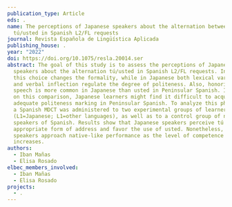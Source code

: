 ```yaml
---
publication_type: Article
eds: .
name: The perceptions of Japanese speakers about the alternation between
  tú/usted in Spanish L2/FL requests
journal: Revista Española de Lingüística Aplicada
publishing_house: .
year: "2022"
doi: https://doi.org/10.1075/resla.20014.ser
abstract: The goal of this study is to assess the perceptions of Japanese
  speakers about the alternation tú/usted in Spanish L2/FL requests. In Spanish,
  this choice changes the formality, while in Japanese both lexical variations
  and verbal inflection regulate the degree of politeness. Also, honorific
  speech is more common in Japanese than usted in Peninsular Spanish. If based
  on this comparison, Japanese learners might find it difficult to acquire
  adequate politeness marking in Peninsular Spanish. To analyze this phenomenon,
  a Spanish MDCT was administered to two experimental groups of learners
  (L1=Japanese; L1=other languages), as well as to a control group of native
  speakers of Spanish. Results show that Japanese speakers perceive tú as a less
  appropriate form of address and favor the use of usted. Nonetheless, Japanese
  speakers approach native-like performance as the level of competence
  increases.
authors:
  - Iban Mañas
  - Elisa Rosado
elbec_members_involved:
  - Iban Mañas
  - Elisa Rosado
projects:
  - .
---
```

